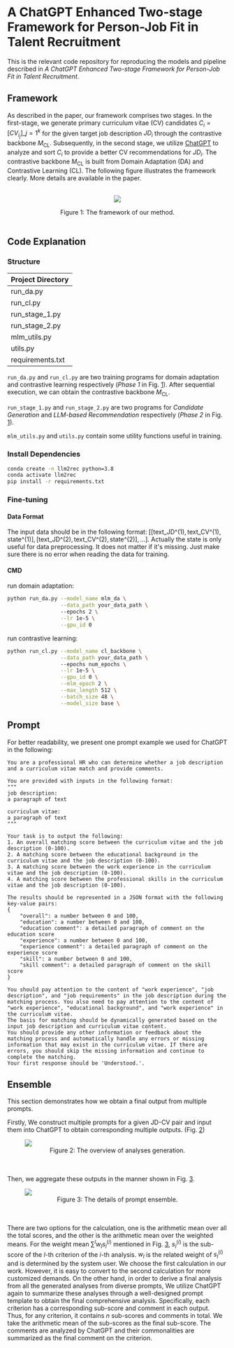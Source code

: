 # A ChatGPT Enhanced Two-stage Framework for Person-Job Fit in Talent Recruitment
This is the relevant code repository for reproducing the models and pipeline described in *A ChatGPT Enhanced Two-stage Framework for Person-Job Fit in Talent Recruitment*.

## Framework
As described in the paper, our framework comprises two stages. In the first-stage, we generate primary curriculum vitae (CV) candidates $C_i=\left[CV_{i_j}\right]\_{j=1}^{k}$ for the given target job description $JD_i$ through the contrastive backbone $M_\text{CL}$. Subsequently, in the second stage, we utilize [ChatGPT](https://openai.com/chatgpt) to analyze and sort $C_i$ to provide a better CV recommendations for $JD_i$. The contrastive backbone $M_\text{CL}$ is built from Domain Adaptation (DA) and Contrastive Learning (CL). The following figure illustrates  the framework clearly. More details are available in the paper.

<p align="center">
    <br>
    <!-- <img src="./figures/framework.png" width="500"/> -->
<!--     <img src="./figures/framework.png" id="framework"/> -->
    <img src="./figures/pipeline.png" id="framework"/>
      <figcaption style="text-align: center;"> Figure 1: The framework of our method. </figcaption>
    <br>
</p>


## Code Explanation

### Structure

| Project Directory |
| -------------- |
| run_da.py |
| run_cl.py |
| run_stage_1.py |
| run_stage_2.py |
| mlm_utils.py |
| utils.py |
| requirements.txt |

`run_da.py` and `run_cl.py` are two training programs for domain adaptation and contrastive learning respectively (*Phase 1* in Fig. [1](#framework)). After sequential execution, we can obtain the contrastive backbone $M_\text{CL}$.

`run_stage_1.py` and `run_stage_2.py` are two programs for *Candidate Generation* and *LLM-based Recommendation* respectively (*Phase 2* in Fig. [1](#framework)).

`mlm_utils.py` and `utils.py` contain some utility functions useful in training.



### Install Dependencies
```bash
conda create -n llm2rec python=3.8
conda activate llm2rec
pip install -r requirements.txt 
```

### Fine-tuning
#### Data Format
The input data should be in the following format: $[[\text{text}\_\text{JD}\^\text{(1)}, \text{text}\_\text{CV}\^\text{(1)}, \text{state}\^\text{(1)}], [\text{text}\_\text{JD}\^\text{(2)}, \text{text}\_\text{CV}\^\text{(2)}, \text{state}\^\text{(2)}], \dots]$. Actually the $\text{state}$ is only useful for data preprocessing. It does not matter if it's missing. Just make sure there is no error when reading the data for training.

#### CMD

run domain adaptation:
```bash
python run_da.py --model_name mlm_da \
                 --data_path your_data_path \ 
                 --epochs 2 \
                 --lr 1e-5 \
                 --gpu_id 0
```

run contrastive learning:
```bash
python run_cl.py --model_name cl_backbone \
                 --data_path your_data_path \ 
                 --epochs num_epochs \
                 --lr 1e-5 \
                 --gpu_id 0 \
                 --mlm_epoch 2 \
                 --max_length 512 \
                 --batch_size 48 \
                 --model_size base \
```

## Prompt

For better readability, we present one prompt example we used for ChatGPT in the following:


```
You are a professional HR who can determine whether a job description and a curriculum vitae match and provide comments.

You are provided with inputs in the following format:
"""
job description:
a paragraph of text

curriculum vitae:
a paragraph of text
"""

Your task is to output the following:
1. An overall matching score between the curriculum vitae and the job description (0-100).
2. A matching score between the educational background in the curriculum vitae and the job description (0-100).
3. A matching score between the work experience in the curriculum vitae and the job description (0-100).
4. A matching score between the professional skills in the curriculum vitae and the job description (0-100).

The results should be represented in a JSON format with the following key-value pairs:
{
    "overall": a number between 0 and 100,
    "education": a number between 0 and 100,
    "education comment": a detailed paragraph of comment on the education score
    "experience": a number between 0 and 100,
    "experience comment": a detailed paragraph of comment on the experience score
    "skill": a number between 0 and 100,
    "skill comment": a detailed paragraph of comment on the skill score
}

You should pay attention to the content of "work experience", "job description", and "job requirements" in the job description during the matching process. You also need to pay attention to the content of "work experience", "educational background", and "work experience" in the curriculum vitae.
The basis for matching should be dynamically generated based on the input job description and curriculum vitae content.
You should provide any other information or feedback about the matching process and automatically handle any errors or missing information that may exist in the curriculum vitae. If there are errors, you should skip the missing information and continue to complete the matching.
Your first response should be 'Understood.'.
```


## Ensemble

This section demonstrates how we obtain a final output from multiple prompts. 

Firstly, We construct multiple prompts for a given JD-CV pair and input them into ChatGPT to obtain corresponding multiple outputs. (Fig. [2](#prompt-ensemble-1))

<figure>
  <img src="./figures/prompt_ensemble_1.png" id="prompt-ensemble-1">
  <figcaption style="text-align: center;"> Figure 2: The overview of analyses generation. </figcaption>
</figure>

\
\
Then, we aggregate these outputs in the manner shown in Fig. [3](#prompt-ensemble-2).

<figure>
  <img src="./figures/prompt_ensemble_2.png" id="prompt-ensemble-2">
  <figcaption style="text-align: center;"> Figure 3: The details of prompt ensemble. </figcaption>
</figure>

\
\
There are two options for the calculation, one is the arithmetic mean over all the total scores, and the other is the arithmetic mean over the weighted means. For the weight mean $\sum^{l} w_ls_l^{(i)}$ mentioned in Fig. [3](#prompt-ensemble-2), $s_l^{(i)}$ is the sub-score of the $l$-th criterion of the $i$-th analysis. $w_l$ is the related weight of $s_l^{(i)}$ and is determined by the system user. We choose the first calculation in our work. However, it is easy to convert to the second calculation for more customized demands. On the other hand, in order to derive a final analysis from all the generated analyses from diverse prompts, We utilize ChatGPT again to summarize these analyses through a well-designed prompt template to obtain the final comprehensive analysis. Specifically, each criterion has a corresponding sub-score and comment in each output. Thus, for any criterion, it contains $n$ sub-scores and comments in total. We take the arithmetic mean of the sub-scores as the final sub-score. The comments are analyzed by ChatGPT and their commonalities are summarized as the final comment on the criterion.
